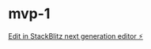 # mvp-1

[Edit in StackBlitz next generation editor ⚡️](https://stackblitz.com/~/github.com/imUNIKKK/mvp-1)